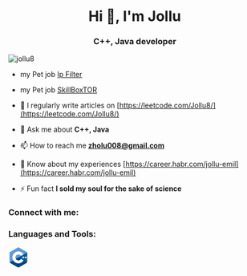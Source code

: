 <h1 align="center">Hi 👋, I'm Jollu</h1>
<h3 align="center">C++, Java developer</h3>

<p align="left"> <img src="https://komarev.com/ghpvc/?username=jollu8&label=Profile%20views&color=0e75b6&style=flat" alt="jollu8" /> </p>

- my Pet job [Ip Filter](https://github.com/Jollu8/filteripaddress)
- my Pet job [SkillBoxTOR](https://github.com/Jollu8/SkillBoxTOR)

- 📝 I regularly write articles on [https://leetcode.com/Jollu8/](https://leetcode.com/Jollu8/)

- 💬 Ask me about **C++, Java**

- 📫 How to reach me **zholu008@gmail.com**

- 📄 Know about my experiences [https://career.habr.com/jollu-emil](https://career.habr.com/jollu-emil)

- ⚡ Fun fact **I sold my soul for the sake of science**

<h3 align="left">Connect with me:</h3>
<p align="left">
</p>

<h3 align="left">Languages and Tools:</h3>
<p align="left"> <a href="https://www.w3schools.com/cpp/" target="_blank" rel="noreferrer"> <img src="https://raw.githubusercontent.com/devicons/devicon/master/icons/cplusplus/cplusplus-original.svg" alt="cplusplus" width="40" height="40"/> </a> </p>
